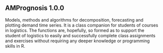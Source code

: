 ## AMPrognosis 1.0.0
Models, methods and algorithms for decomposition, forecasting 
  and plotting demand time series. It is a class companion for students of courses in logistics.   The functions are, hopefully, so formed as to support the student of 
  logistics to easily and successfully complete class assignments and 
  exercises without requiring any deeper knowledge or programming skills in R.
